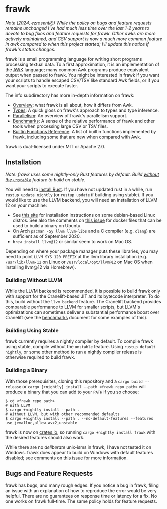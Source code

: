 # frawk

*Note (2024, ezrosent@) While the [policy](https://github.com/ezrosent/frawk?tab=readme-ov-file#bugs-and-feature-requests)
on bugs and feature requests remains unchanged I've had much less time over the last 1-2 years to devote to bug fixes and
feature requests for frawk. Other awks are more actively maintained, and CSV support is now a much
more common feature in awk compared to when this project started; I'll update this notice if frawk's status changes.*

frawk is a small programming language for writing short programs processing
textual data. To a first approximation, it is an implementation of the
[AWK](https://en.wikipedia.org/wiki/AWK) language; many common Awk programs
produce equivalent output when passed to frawk. You might be interested in frawk
if you want your scripts to handle escaped CSV/TSV like standard Awk fields, or
if you want your scripts to execute faster.

The info subdirectory has more in-depth information on frawk:

* [Overview](https://github.com/ezrosent/frawk/blob/master/info/overview.md):
  what frawk is all about, how it differs from Awk.
* [Types](https://github.com/ezrosent/frawk/blob/master/info/types.md): A
  quick gloss on frawk's approach to types and type inference.
* [Parallelism](https://github.com/ezrosent/frawk/blob/master/info/parallelism.md):
  An overview of frawk's parallelism support.
* [Benchmarks](https://github.com/ezrosent/frawk/blob/master/info/performance.md):
  A sense of the relative performance of frawk and other tools when processing
  large CSV or TSV files.
* [Builtin Functions Reference](https://github.com/ezrosent/frawk/blob/master/info/reference.md):
  A list of builtin functions implemented by frawk, including some that are new
  when compared with Awk.

frawk is dual-licensed under MIT or Apache 2.0.

## Installation

*Note: frawk uses some nightly-only Rust features by default.
Build [without the `unstable`](https://github.com/ezrosent/frawk#building-using-stable)
feature to build on stable.*  

You will need to [install Rust](https://rustup.rs/). If you have not updated rust in a while, 
run `rustup update nightly` (or `rustup update` if building using stable). If you would like
to use the LLVM backend, you will need an installation of LLVM 12 on your machine: 

* See [this site](https://apt.llvm.org/) for installation instructions on some debian-based Linux distros.
  See also the comments on [this issue](https://github.com/ezrosent/frawk/issues/63) for docker files that
  can be used to build a binary on Ubuntu.
* On Arch `pacman -Sy llvm llvm-libs` and a C compiler (e.g. `clang`) are sufficient as of September 2020.
* `brew install llvm@12` or similar seem to work on Mac OS.

Depending on where your package manager puts these libraries, you may need to
point `LLVM_SYS_120_PREFIX` at the llvm library installation (e.g.
`/usr/lib/llvm-12` on Linux or `/usr/local/opt/llvm@12` on Mac OS when installing llvm@12 via Homebrew).

### Building Without LLVM

While the LLVM backend is recommended, it is possible to build frawk only with
support for the Cranelift-based JIT and its bytecode interpreter. To do this,
build without the `llvm_backend` feature. The Cranelift backend provides
comparable performance to LLVM for smaller scripts, but LLVM's optimizations
can sometimes deliver a substantial performance boost over Cranelift (see the
[benchmarks](https://github.com/ezrosent/frawk/blob/master/info/performance.md)
document for some examples of this).

### Building Using Stable

frawk currently requires a nightly compiler by default. To compile frawk using stable,
compile without the `unstable` feature. Using `rustup default nightly`, or some other
method to run a nightly compiler release is otherwise required to build frawk.

### Building a Binary

With those prerequisites, cloning this repository and a `cargo build --release`
or `cargo [+nightly] install --path <frawk repo path>` will produce a binary that you can
add to your `PATH` if you so choose:

```
$ cd <frawk repo path>
# With LLVM
$ cargo +nightly install --path .
# Without LLVM, but with other recommended defaults
$ cargo +nightly install --path . --no-default-features --features use_jemalloc,allow_avx2,unstable
```

frawk is now on [crates.io](https://crates.io/crates/frawk), so running 
`cargo +nightly install frawk` with the desired features should also work.

While there are no _deliberate_ unix-isms in frawk, I have not tested it on Windows.
frawk does appear to build on Windows with default features disabled; see comments on [this issue](https://github.com/ezrosent/frawk/issues/87)
for more information.

## Bugs and Feature Requests

frawk has bugs, and many rough edges. If you notice a bug in frawk, filing an issue
with an explanation of how to reproduce the error would be very helpful. There are
no guarantees on response time or latency for a fix. No one works on frawk full-time.
The same policy holds for feature requests.

